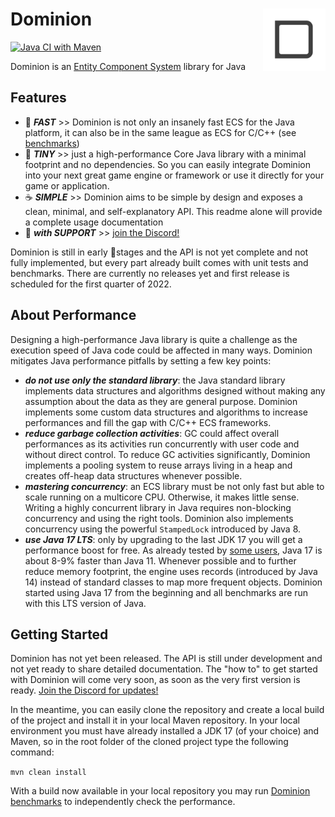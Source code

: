 # <img src="dominion-logo-square.png" align="right" width="100">Dominion

[![Java CI with Maven](https://github.com/dominion-dev/dominion-ecs-java/actions/workflows/cicd-maven.yml/badge.svg)](https://github.com/dominion-dev/dominion-ecs-java/actions/workflows/cicd-maven.yml)

Dominion is an [Entity Component System](https://en.wikipedia.org/wiki/Entity_component_system) library for Java

## Features

- 🚀 **_FAST_** >> Dominion is not only an insanely fast ECS for the Java platform, it can also be in the same league as
  ECS for C/C++ (see [benchmarks](https://github.com/dominion-dev/dominion-ecs-java-benchmark))
- 🤏 **_TINY_** >> just a high-performance Core Java library with a minimal footprint and no dependencies. So you can
  easily integrate Dominion into your next great game engine or framework or use it directly for your game or
  application.
- ☕ **_SIMPLE_** >> Dominion aims to be simple by design and exposes a clean, minimal, and self-explanatory API. This
  readme alone will provide a complete usage documentation
- 🦾 **_with SUPPORT_** >> [join the Discord!](https://discord.gg/BHMz3axqUG)

Dominion is still in early 🍼stages and the API is not yet complete and not fully implemented, but every part already
built comes with unit tests and benchmarks. There are currently no releases yet and first release is scheduled for the
first quarter of 2022.

## About Performance

Designing a high-performance Java library is quite a challenge as the execution speed of Java code could be affected in
many ways. Dominion mitigates Java performance pitfalls by setting a few key points:

- **_do not use only the standard library_**: the Java standard library implements data structures and algorithms
  designed without making any assumption about the data as they are general purpose. Dominion implements some custom
  data structures and algorithms to increase performances and fill the gap with C/C++ ECS frameworks.
- **_reduce garbage collection activities_**: GC could affect overall performances as its activities run concurrently
  with user code and without direct control. To reduce GC activities significantly, Dominion implements a pooling system
  to reuse arrays living in a heap and creates off-heap data structures whenever possible.
- **_mastering concurrency_**: an ECS library must be not only fast but able to scale running on a multicore CPU.
  Otherwise, it makes little sense. Writing a highly concurrent library in Java requires non-blocking concurrency and
  using the right tools. Dominion also implements concurrency using the powerful `StampedLock` introduced by Java 8.
- **_use Java 17 LTS_**: only by upgrading to the last JDK 17 you will get a performance boost for free. As already
  tested by [some users](https://www.optaplanner.org/blog/2021/09/15/HowMuchFasterIsJava17.html), Java 17 is about 8-9%
  faster than Java 11. Whenever possible and to further reduce memory footprint, the engine uses records (introduced by
  Java 14) instead of standard classes to map more frequent objects. Dominion started using Java 17 from the beginning
  and all benchmarks are run with this LTS version of Java.

## Getting Started

Dominion has not yet been released. The API is still under development and not yet ready to share detailed
documentation. The "how to" to get started with Dominion will come very soon, as soon as the very first version is
ready. [Join the Discord for updates!](https://discord.gg/BHMz3axqUG)

In the meantime, you can easily clone the repository and create a local build of the project and install it in your
local Maven repository. In your local environment you must have already installed a JDK 17 (of your choice) and Maven,
so in the root folder of the cloned project type the following command:

`mvn clean install`

With a build now available in your local repository you may
run [Dominion benchmarks](https://github.com/dominion-dev/dominion-ecs-java-benchmark) to independently check the
performance.